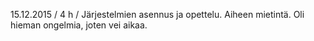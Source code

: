 15.12.2015 / 4 h / Järjestelmien asennus ja opettelu. Aiheen mietintä. Oli hieman ongelmia, joten vei aikaa.
